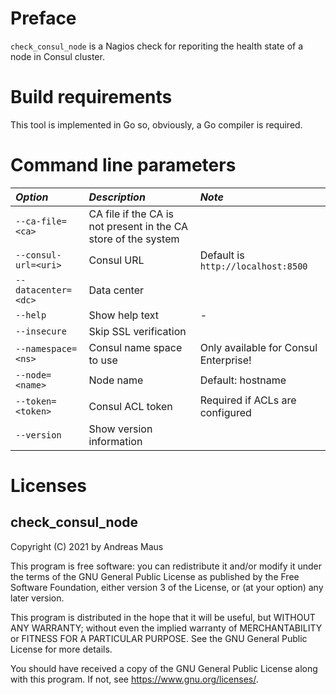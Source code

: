# Preface
`check_consul_node` is a Nagios check for reporiting the health state of a node in Consul cluster.

# Build requirements
This tool is implemented in Go so, obviously, a Go compiler is required.

# Command line parameters
| *Option* | *Description* | *Note* |
|:---------|:--------------|:-------|
| `--ca-file=<ca>` | CA file if the CA is not present in the CA store of the system | |
| `--consul-url=<uri>` | Consul URL | Default is `http://localhost:8500` |
| `--datacenter=<dc>` | Data center | |
| `--help` | Show help text | - |
| `--insecure` | Skip SSL verification | |
| `--namespace=<ns>` | Consul name space to use | Only available for Consul Enterprise! |
| `--node=<name>` | Node name | Default: hostname |
| `--token=<token>` | Consul ACL token | Required if ACLs are configured |
| `--version` | Show version information |

# Licenses
## check_consul_node

Copyright (C) 2021 by Andreas Maus

This program is free software: you can redistribute it and/or modify
it under the terms of the GNU General Public License as published by
the Free Software Foundation, either version 3 of the License, or
(at your option) any later version.

This program is distributed in the hope that it will be useful,
but WITHOUT ANY WARRANTY; without even the implied warranty of
MERCHANTABILITY or FITNESS FOR A PARTICULAR PURPOSE.  See the
GNU General Public License for more details.

You should have received a copy of the GNU General Public License
along with this program.  If not, see <https://www.gnu.org/licenses/>.

